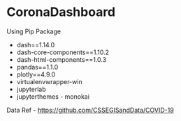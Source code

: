 # CoronaDashboard

Using Pip Package

- dash==1.14.0
- dash-core-components==1.10.2
- dash-html-components==1.0.3
- pandas==1.1.0
- plotly==4.9.0
- virtualenvwrapper-win
- jupyterlab
- jupyterthemes - monokai

Data Ref - https://github.com/CSSEGISandData/COVID-19
